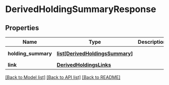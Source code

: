 # DerivedHoldingSummaryResponse


## Properties
Name | Type | Description | Notes
------------ | ------------- | ------------- | -------------
**holding_summary** | [**list[DerivedHoldingsSummary]**](DerivedHoldingsSummary.md) |  | [optional] [readonly] 
**link** | [**DerivedHoldingsLinks**](DerivedHoldingsLinks.md) |  | [optional] 

[[Back to Model list]](../README.md#documentation-for-models) [[Back to API list]](../README.md#documentation-for-api-endpoints) [[Back to README]](../README.md)


